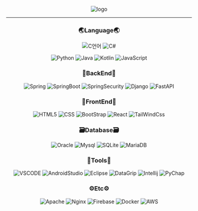 <div align="center">
	
  ![logo](https://capsule-render.vercel.app/api?type=Slice&color=auto&height=120&section=header&fontSize=40&desc=Min&rotate=7&text=Hello&fontAlign=70&fontAlignY=20&descAlign=80&descAlignY=45)
<br>

<!--
  <a href="https://github.com/mmmmins">
    <img src="https://hits.seeyoufarm.com/api/count/incr/badge.svg?url=https%3A%2F%2Fgithub.com%2FMMMMins&count_bg=%23213B0D&title_bg=%23764343&icon=&icon_color=%23E7E7E7&title=hits&edge_flat=false"/>
  </a>
  -->
  ---

  ### 🌏Language🌏 ###
  ![C언어](https://img.shields.io/badge/C-A8B9CC?style=flat&logo=C&logoColor=white)
  ![C#](https://img.shields.io/badge/C_Sharp-239120?style=flat&logo=csharp&logoColor=white)
  <!-- ![Go](https://img.shields.io/badge/Go-00ADD8?style=flat&logo=Go&logoColor=white) -->
  ![Python](https://img.shields.io/badge/Python-3776AB?style=flat&logo=python&logoColor=white)
  ![Java](https://img.shields.io/badge/Java-007396?style=flat&logo=Java&logoColor=white)
  ![Kotlin](https://img.shields.io/badge/Kotlin-7F52FF?style=flat&logo=kotlin&logoColor=white)
  ![JavaScript](https://img.shields.io/badge/JavaScript-F7DF1E?style=flat&logo=JavaScript&logoColor=white)
  
  ### 🩻BackEnd🩻 ###
 ![Spring](https://img.shields.io/badge/Spring-6DB33F?style=flat-square&logo=Spring&logoColor=white)
 ![SpringBoot](https://img.shields.io/badge/SpringBoot-6DB33F?style=flat-square&logo=SpringBoot&logoColor=white)
 ![SpringSecurity](https://img.shields.io/badge/SpringSecurity-6DB33F?style=flat-square&logo=SpringSecurity&logoColor=white)
 ![Django](https://img.shields.io/badge/Django-092E20?style=flat-square&logo=Django&logoColor=white)
 ![FastAPI](https://img.shields.io/badge/FastAPI-009688?style=flat-square&logo=FastAPI&logoColor=white)

  ### 👤FrontEnd👤 ###
  ![HTML5](https://img.shields.io/badge/HTML5-E34F26?style=flat-square&logo=HTML5&logoColor=white)
	![CSS](https://img.shields.io/badge/CSS3-1572B6?style=flat-square&logo=CSS3&logoColor=white)
	![BootStrap](https://img.shields.io/badge/bootstrap-7952B3?style=flat-square&logo=bootstrap&logoColor=white)
 ![React](https://img.shields.io/badge/react-61DAFB?style=flat-square&logo=react&logoColor=white)
 ![TailWindCss](https://img.shields.io/badge/TailWindCss-06B6D4?style=flat-square&logo=TailWindCss&logoColor=white)

  ### 🗃Database🗃 ###
  ![Oracle](https://img.shields.io/badge/Oracle-F80000?style=flat-squar&logo=Oracle&logoColor=white)
	![Mysql](https://img.shields.io/badge/Mysql-4479A1?style=flat-square&logo=Mysql&logoColor=white)
	![SQLite](https://img.shields.io/badge/SQLite-003B57?style=flat-square&logo=SQLite&logoColor=white)
	![MariaDB](https://img.shields.io/badge/Mariadb-003545?style=flat-square&logo=mariadb&logoColor=white)
 
  ### 🧰Tools🧰 ###
  
  ![VSCODE](https://img.shields.io/badge/VScode-007ACC?style=flat-square&logo=visualstudiocode&logoColor=white)
	![AndroidStudio](https://img.shields.io/badge/AndroidStudio-3DDC84?style=flat-square&logo=androidstudio&logoColor=white)
	![Eclipse](https://img.shields.io/badge/Eclipse-2C2255?style=flat-square&logo=eclipseide&logoColor=white)
	![DataGrip](https://img.shields.io/badge/DataGrip-000000?style=flat-square&logo=datagrip&logoColor=white")
	![Intellij](https://img.shields.io/badge/IntelliJ-000000?style=flat-square&logo=intellijidea&logoColor=white)
	![PyChap](https://img.shields.io/badge/PyCharm-000000?style=flat-square&logo=pycharm&logoColor=white")

  ### ⚙Etc⚙ ###
  ![Apache](https://img.shields.io/badge/Apache-D22128?style=flat-square&logo=Apache&logoColor=white)
  ![Nginx](https://img.shields.io/badge/Nginx-009639?style=flat-square&logo=Nginx&logoColor=white)
  ![Firebase](https://img.shields.io/badge/Firebase-FFCA28?style=flat-square&logo=firebase&logoColor=white)
  ![Docker](https://img.shields.io/badge/Docker-2496ED?style=flat-square&logo=Docker&logoColor=white)
  ![AWS](https://img.shields.io/badge/AWS-232F3E?style=flat-square&logo=amazonaws&logoColor=white)

  <!-- ![common](https://github-readme-stats.vercel.app/api/top-langs/?username=mmmmins&layout=compact) -->
</div>
